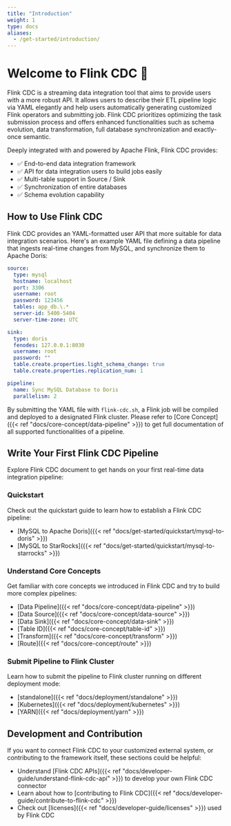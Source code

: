 ```yaml
---
title: "Introduction"
weight: 1
type: docs
aliases:
  - /get-started/introduction/
---
```

<!--
Licensed to the Apache Software Foundation (ASF) under one
or more contributor license agreements.  See the NOTICE file
distributed with this work for additional information
regarding copyright ownership.  The ASF licenses this file
to you under the Apache License, Version 2.0 (the
"License"); you may not use this file except in compliance
with the License.  You may obtain a copy of the License at

  http://www.apache.org/licenses/LICENSE-2.0

Unless required by applicable law or agreed to in writing,
software distributed under the License is distributed on an
"AS IS" BASIS, WITHOUT WARRANTIES OR CONDITIONS OF ANY
KIND, either express or implied.  See the License for the
specific language governing permissions and limitations
under the License.
-->

# Welcome to Flink CDC 🎉

Flink CDC is a streaming data integration tool that aims to provide users with
a more robust API. It allows users to describe their ETL pipeline logic via YAML
elegantly and help users automatically generating customized Flink operators and
submitting job. Flink CDC prioritizes optimizing the task submission process and
offers enhanced functionalities such as schema evolution, data transformation,
full database synchronization and exactly-once semantic.

Deeply integrated with and powered by Apache Flink, Flink CDC provides:

* ✅ End-to-end data integration framework
* ✅ API for data integration users to build jobs easily
* ✅ Multi-table support in Source / Sink
* ✅ Synchronization of entire databases
* ✅ Schema evolution capability

## How to Use Flink CDC

Flink CDC provides an YAML-formatted user API that more suitable for data
integration scenarios. Here's an example YAML file defining a data pipeline that
ingests real-time changes from MySQL, and synchronize them to Apache Doris:

```yaml
source:
  type: mysql
  hostname: localhost
  port: 3306
  username: root
  password: 123456
  tables: app_db.\.*
  server-id: 5400-5404
  server-time-zone: UTC

sink:
  type: doris
  fenodes: 127.0.0.1:8030
  username: root
  password: ""
  table.create.properties.light_schema_change: true
  table.create.properties.replication_num: 1

pipeline:
  name: Sync MySQL Database to Doris
  parallelism: 2
```

By submitting the YAML file with `flink-cdc.sh`, a Flink job will be compiled
and deployed to a designated Flink cluster. Please refer to [Core Concept]({{<
ref "docs/core-concept/data-pipeline" >}}) to get full documentation of all
supported functionalities of a pipeline.

## Write Your First Flink CDC Pipeline

Explore Flink CDC document to get hands on your first real-time data integration
pipeline:

### Quickstart

Check out the quickstart guide to learn how to establish a Flink CDC pipeline:

- [MySQL to Apache Doris]({{< ref "docs/get-started/quickstart/mysql-to-doris" >}})
- [MySQL to StarRocks]({{< ref "docs/get-started/quickstart/mysql-to-starrocks" >}})

### Understand Core Concepts

Get familiar with core concepts we introduced in Flink CDC and try to build 
more complex pipelines:

- [Data Pipeline]({{< ref "docs/core-concept/data-pipeline" >}})
- [Data Source]({{< ref "docs/core-concept/data-source" >}})
- [Data Sink]({{< ref "docs/core-concept/data-sink" >}})
- [Table ID]({{< ref "docs/core-concept/table-id" >}})
- [Transform]({{< ref "docs/core-concept/transform" >}})
- [Route]({{< ref "docs/core-concept/route" >}})

### Submit Pipeline to Flink Cluster

Learn how to submit the pipeline to Flink cluster running on different 
deployment mode:

- [standalone]({{< ref "docs/deployment/standalone" >}})
- [Kubernetes]({{< ref "docs/deployment/kubernetes" >}})
- [YARN]({{< ref "docs/deployment/yarn" >}})

## Development and Contribution

If you want to connect Flink CDC to your customized external system, or 
contributing to the framework itself, these sections could be helpful:

- Understand [Flink CDC APIs]({{< ref "docs/developer-guide/understand-flink-cdc-api" >}}) 
  to develop your own Flink CDC connector
- Learn about how to [contributing to Flink CDC]({{< ref "docs/developer-guide/contribute-to-flink-cdc" >}})
- Check out [licenses]({{< ref "docs/developer-guide/licenses" >}}) used by Flink CDC
